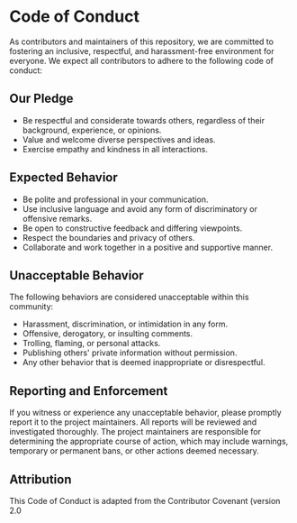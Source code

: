# Code of Conduct

As contributors and maintainers of this repository, we are committed to fostering an inclusive, respectful, and harassment-free environment for everyone. We expect all contributors to adhere to the following code of conduct:

## Our Pledge

- Be respectful and considerate towards others, regardless of their background, experience, or opinions.
- Value and welcome diverse perspectives and ideas.
- Exercise empathy and kindness in all interactions.

## Expected Behavior

- Be polite and professional in your communication.
- Use inclusive language and avoid any form of discriminatory or offensive remarks.
- Be open to constructive feedback and differing viewpoints.
- Respect the boundaries and privacy of others.
- Collaborate and work together in a positive and supportive manner.

## Unacceptable Behavior

The following behaviors are considered unacceptable within this community:

- Harassment, discrimination, or intimidation in any form.
- Offensive, derogatory, or insulting comments.
- Trolling, flaming, or personal attacks.
- Publishing others' private information without permission.
- Any other behavior that is deemed inappropriate or disrespectful.

## Reporting and Enforcement

If you witness or experience any unacceptable behavior, please promptly report it to the project maintainers. All reports will be reviewed and investigated thoroughly. The project maintainers are responsible for determining the appropriate course of action, which may include warnings, temporary or permanent bans, or other actions deemed necessary.

## Attribution

This Code of Conduct is adapted from the Contributor Covenant (version 2.0
